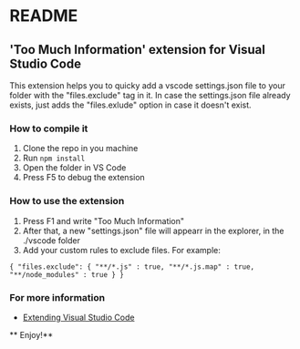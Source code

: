 # README
## 'Too Much Information' extension for Visual Studio Code
This extension helps you to quicky add a vscode settings.json file to your folder with the "files.exclude" tag in it.
In case the settings.json file already exists, just adds the "files.exlude" option in case it doesn't exist. 


### How to compile it
1. Clone the repo in you machine
2. Run `npm install`
3. Open the folder in VS Code
4. Press F5 to debug the extension

### How to use the extension
1. Press F1 and write "Too Much Information"
2. After that, a new "settings.json" file will appearr in the explorer, in the ./vscode folder
3. Add your custom rules to exclude files. For example:

`{
	"files.exclude": {
		"**/*.js" : true,
		"**/*.js.map" : true,
		"**/node_modules" : true
	}
}`

### For more information
* [Extending Visual Studio Code](https://code.visualstudio.com/docs/extensions/overview)

** Enjoy!**
